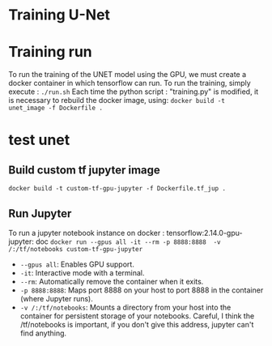 # Training U-Net

# Training run
To run the training of the UNET model using the GPU, we must create a docker container in which tensorflow can run.  To run the training, simply execute :
```./run.sh```
Each time the python script : "training.py" is modified, it is necessary to rebuild the docker image, using:
```docker build -t unet_image -f Dockerfile .```

# test unet
## Build custom tf jupyter image
```docker build -t custom-tf-gpu-jupyter -f Dockerfile.tf_jup .```

## Run Jupyter
To run a jupyter notebook instance on docker : tensorflow:2.14.0-gpu-jupyter:
doc
```docker run --gpus all -it --rm -p 8888:8888  -v /:/tf/notebooks custom-tf-gpu-jupyter```


- ```--gpus all```: Enables GPU support.
- ```-it```: Interactive mode with a terminal.
- ```--rm```: Automatically remove the container when it exits.
- ```-p 8888:8888```: Maps port 8888 on your host to port 8888 in the container (where Jupyter runs).
- ```-v /:/tf/notebooks```: Mounts a directory from your host into the container for persistent storage of your notebooks.
Careful, I think the /tf/notebooks is important, if you don't give this address, jupyter can't find anything.